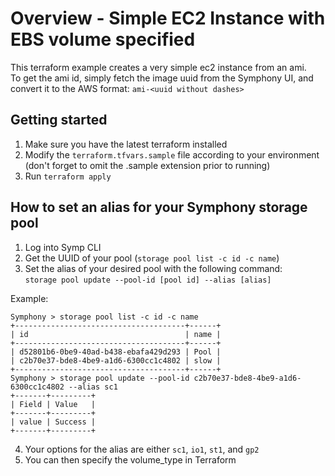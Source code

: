# Overview - Simple EC2 Instance with EBS volume specified
This terraform example creates a very simple ec2 instance from an ami.  
To get the ami id, simply fetch the image uuid from the Symphony UI, and convert it to the AWS format:
`ami-<uuid without dashes>`

## Getting started
1. Make sure you have the latest terraform installed
2. Modify the `terraform.tfvars.sample` file according to your environment (don't forget to omit the .sample extension prior to running)
3. Run `terraform apply`

## How to set an alias for your Symphony storage pool
1. Log into Symp CLI
2. Get the UUID of your pool (`storage pool list -c id -c name`)
3. Set the alias of your desired pool with the following command:  
`storage pool update --pool-id [pool id] --alias [alias]`

Example:
```
Symphony > storage pool list -c id -c name
+--------------------------------------+------+
| id                                   | name |
+--------------------------------------+------+
| d52801b6-0be9-40ad-b438-ebafa429d293 | Pool |
| c2b70e37-bde8-4be9-a1d6-6300cc1c4802 | slow |
+--------------------------------------+------+
Symphony > storage pool update --pool-id c2b70e37-bde8-4be9-a1d6-6300cc1c4802 --alias sc1
+-------+---------+
| Field | Value   |
+-------+---------+
| value | Success |
+-------+---------+
```
4. Your options for the alias are either `sc1`, `io1`, `st1`, and `gp2`
5. You can then specify the volume_type in Terraform
